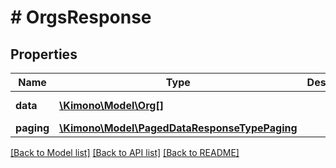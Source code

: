 # # OrgsResponse

## Properties

Name | Type | Description | Notes
------------ | ------------- | ------------- | -------------
**data** | [**\Kimono\Model\Org[]**](Org.md) |  | [optional] [readonly]
**paging** | [**\Kimono\Model\PagedDataResponseTypePaging**](PagedDataResponseTypePaging.md) |  | [optional]

[[Back to Model list]](../../README.md#models) [[Back to API list]](../../README.md#endpoints) [[Back to README]](../../README.md)
